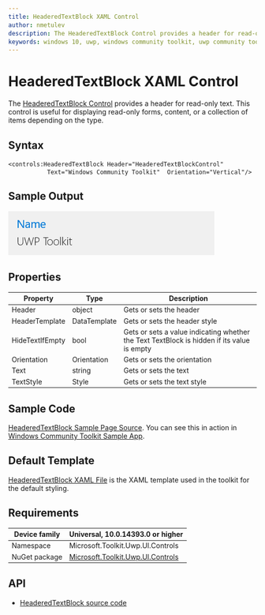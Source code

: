 ```yaml
---
title: HeaderedTextBlock XAML Control
author: nmetulev
description: The HeaderedTextBlock Control provides a header for read-only text. This control is useful for displaying read-only forms, content, or a collection of items depending on the type. 
keywords: windows 10, uwp, windows community toolkit, uwp community toolkit, uwp toolkit, HeaderedTextBlock, XAML Control, xaml
---
```


# HeaderedTextBlock XAML Control

The [HeaderedTextBlock Control](https://docs.microsoft.com/dotnet/api/microsoft.toolkit.uwp.ui.controls.headeredtextblock) provides a header for read-only text. This control is useful for displaying read-only forms, content, or a collection of items depending on the type. 

## Syntax

```xaml
<controls:HeaderedTextBlock Header="HeaderedTextBlockControl" 
           Text="Windows Community Toolkit"  Orientation="Vertical"/>  
```

## Sample Output

![HeaderedTextBlock animation](../resources/images/Controls/HeaderedTextBlock.png)

## Properties

| Property | Type | Description |
| -- | -- | -- |
| Header | object | Gets or sets the header |
| HeaderTemplate | DataTemplate | Gets or sets the header style |
| HideTextIfEmpty | bool | Gets or sets a value indicating whether the Text TextBlock is hidden if its value is empty |
| Orientation | Orientation | Gets or sets the orientation |
| Text | string | Gets or sets the text |
| TextStyle | Style | Gets or sets the text style |

## Sample Code

[HeaderedTextBlock Sample Page Source](https://github.com/Microsoft/UWPCommunityToolkit/tree/master/Microsoft.Toolkit.Uwp.SampleApp/SamplePages/HeaderedTextBlock). You can see this in action in [Windows Community Toolkit Sample App](https://www.microsoft.com/store/apps/9NBLGGH4TLCQ).

## Default Template

[HeaderedTextBlock XAML File](https://github.com/Microsoft/UWPCommunityToolkit/blob/master/Microsoft.Toolkit.Uwp.UI.Controls/HeaderedTextBlock/HeaderedTextBlock.xaml) is the XAML template used in the toolkit for the default styling.

## Requirements

| Device family | Universal, 10.0.14393.0 or higher |
| -- | -- |
| Namespace | Microsoft.Toolkit.Uwp.UI.Controls |
| NuGet package | [Microsoft.Toolkit.Uwp.UI.Controls](https://www.nuget.org/packages/Microsoft.Toolkit.Uwp.UI.Controls/) |

## API

* [HeaderedTextBlock source code](https://github.com/Microsoft/UWPCommunityToolkit/tree/master/Microsoft.Toolkit.Uwp.UI.Controls/HeaderedTextBlock)

